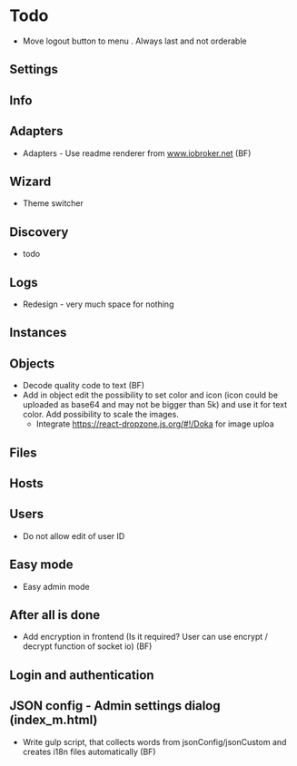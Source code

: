 # Todo
 - Move logout button to menu . Always last and not orderable
## Settings
  
## Info

## Adapters
- Adapters - Use readme renderer from www.iobroker.net (BF)

## Wizard
- Theme switcher

## Discovery
- todo

## Logs
- Redesign - very much space for nothing

## Instances

## Objects
- Decode quality code to text (BF)
- Add in object edit the possibility to set color and icon (icon could be uploaded as base64 and may not be bigger than 5k) and use it for text color. Add possibility to scale the images.
  - Integrate https://react-dropzone.js.org/#!/Doka for image uploa

## Files
<!-- - File viewer can show: json, js, ts, md, css, html (use ace aditor for viewing too) -->
  
## Hosts

## Users
- Do not allow edit of user ID

## Easy mode
- Easy admin mode

## After all is done
- Add encryption in frontend (Is it required? User can use encrypt / decrypt function of socket io) (BF)

## Login and authentication

## JSON config - Admin settings dialog (index_m.html)
- Write gulp script, that collects words from jsonConfig/jsonCustom and creates i18n files automatically (BF)

<!-- - Write jsonCustom for:
  - lovelace
  - eventlist
  - mqtt-client
  - ?? -->